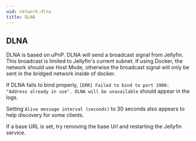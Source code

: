 ```yaml
---
uid: network-dlna
title: DLNA
---
```


## DLNA

DLNA is based on uPnP. DLNA will send a broadcast signal from Jellyfin. This broadcast is limited to Jellyfin's current subnet. If using Docker, the network should use Host Mode, otherwise the broadcast signal will only be sent in the bridged network inside of docker. 

If DLNA fails to bind properly, `[ERR] Failed to bind to port 1900: "Address already in use". DLNA will be unavailable` should appear in the logs.

Setting `Alive message interval (seconds)` to 30 seconds also appears to help discovery for some clients.

If a base URL is set, try removing the base Url and restarting the Jellyfin service. 
